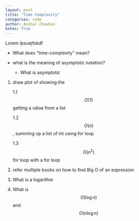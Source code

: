 ```yaml
---
layout: post
title: "Time Complexity"
categories: code
author: Anshul Chauhan
katex: True
---
```


Lorem Ipsuejfskdf 

- What does "time-complexity" mean?

- what is the meaning of asymptotic notation?
    - What is asymptotic

1. draw plot of showing the 

    1.1 $$O(1)$$ getting a value from a list

    1.2 $$O(n)$$, summing up a list of int using for loop

    1.3 $$O(n^2)$$ for loop with a for loop
2. refer multiple books on how to find Big O of an expression
3. What is a logarithm
4. What is $$O(\log n)$$ and $$O(n\log n)$$


```python

```
